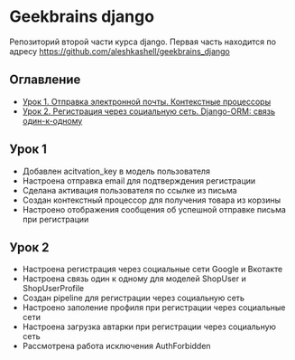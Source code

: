 # Geekbrains django

Репозиторий второй части курса django. Первая часть находится по адресу https://github.com/aleshkashell/geekbrains_django

## Оглавление

- [Урок 1. Отправка электронной почты. Контекстные процессоры](#Урок-1)
- [Урок 2. Регистрация через социальную сеть. Django-ORM: связь один-к-одному](#Урок-2)

## Урок 1

- Добавлен acitvation_key в модель пользователя
- Настроена отправка email для подтверждения регистрации
- Сделана активация пользователя по ссылке из письма
- Создан контекстный процессор для получения товара из корзины
- Настроено отображения сообщения об успешной отправке письма при регистрации

## Урок 2

- Настроена регистрация через социальные сети Google и Вкотакте
- Настроена связь один к одному для моделей ShopUser и ShopUserProfile
- Создан pipeline для регистрации через социальную сеть
- Настроено заполение профиля при регистрации через социальные сети
- Настроена загрузка автарки при регистрации через социальную сеть
- Рассмотрена работа исключения AuthForbidden
